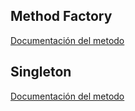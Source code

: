 ## Method Factory
[Documentación del metodo](Methodfactory.md)

## Singleton
[Documentación del metodo](Singleton.md)